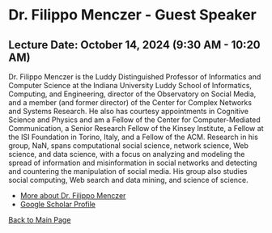 # Dr. Filippo Menczer - Guest Speaker

## Lecture Date: October 14, 2024 (9:30 AM - 10:20 AM)

Dr. Filippo Menczer is the Luddy Distinguished Professor of Informatics and Computer Science at the Indiana University Luddy School of Informatics, Computing, and Engineering, director of the Observatory on Social Media, and a member (and former director) of the Center for Complex Networks and Systems Research. He also has courtesy appointments in Cognitive Science and Physics and am a Fellow of the Center for Computer-Mediated Communication, a Senior Research Fellow of the Kinsey Institute, a Fellow at the ISI Foundation in Torino, Italy, and a Fellow of the ACM.
Research in his group, NaN, spans computational social science, network science, Web science, and data science, with a focus on analyzing and modeling the spread of information and misinformation in social networks and detecting and countering the manipulation of social media. His group also studies social computing, Web search and data mining, and science of science.

- [More about Dr. Filippo Menczer](https://cnets.indiana.edu/fil)
- [Google Scholar Profile](https://scholar.google.com/citations?user=f_kGJwkAAAAJ&hl=en)

[Back to Main Page](../README.md)
